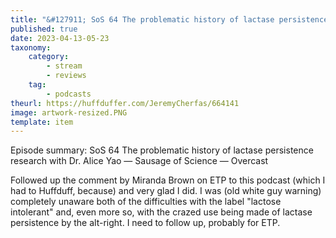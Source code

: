 ```yaml
---
title: "&#127911; SoS 64 The problematic history of lactase persistence research with Dr. Alice Yao — Sausage of Science — Overcast"
published: true
date: 2023-04-13-05-23
taxonomy:
    category:
        - stream
        - reviews
    tag:
        - podcasts
theurl: https://huffduffer.com/JeremyCherfas/664141
image: artwork-resized.PNG
template: item
---
```


Episode summary: SoS 64 The problematic history of lactase persistence research with Dr. Alice Yao — Sausage of Science — Overcast

Followed up the comment by Miranda Brown on ETP to this podcast (which I had to Huffduff, because) and very glad I did. I was (old white guy warning) completely unaware both of the difficulties with the label "lactose intolerant" and, even more so, with the crazed use being made of lactase persistence by the alt-right. I need to follow up, probably for ETP.
